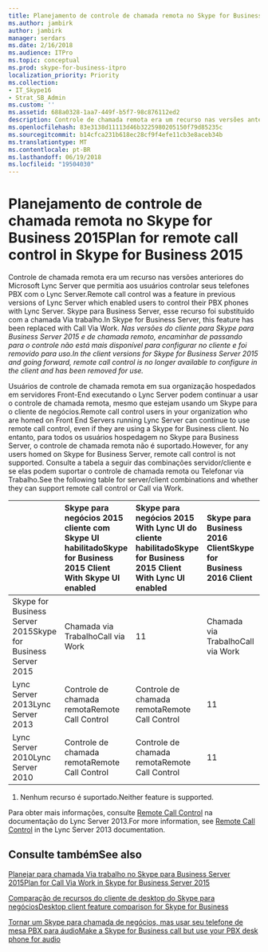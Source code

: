 ```yaml
---
title: Planejamento de controle de chamada remota no Skype for Business 2015
ms.author: jambirk
author: jambirk
manager: serdars
ms.date: 2/16/2018
ms.audience: ITPro
ms.topic: conceptual
ms.prod: skype-for-business-itpro
localization_priority: Priority
ms.collection:
- IT_Skype16
- Strat_SB_Admin
ms.custom: ''
ms.assetid: 688a0328-1aa7-449f-b5f7-98c876112ed2
description: Controle de chamada remota era um recurso nas versões anteriores do Microsoft Lync Server que permitia aos usuários controlar seus telefones PBX com o Lync Server. Skype para Business Server, esse recurso foi substituído com a chamada Via trabalho. Nas versões do cliente para Skype para Business Server 2015 e de chamada remoto, encaminhar de passando para o controle não está mais disponível para configurar no cliente e foi removido para uso.
ms.openlocfilehash: 83e3138d11113d46b3225980205150f79d85235c
ms.sourcegitcommit: b14cfca231b618ec28cf9f4efe11cb3e8aceb34b
ms.translationtype: MT
ms.contentlocale: pt-BR
ms.lasthandoff: 06/19/2018
ms.locfileid: "19504030"
---
```

# <a name="plan-for-remote-call-control-in-skype-for-business-2015"></a><span data-ttu-id="24827-105">Planejamento de controle de chamada remota no Skype for Business 2015</span><span class="sxs-lookup"><span data-stu-id="24827-105">Plan for remote call control in Skype for Business 2015</span></span>
 
<span data-ttu-id="24827-106">Controle de chamada remota era um recurso nas versões anteriores do Microsoft Lync Server que permitia aos usuários controlar seus telefones PBX com o Lync Server.</span><span class="sxs-lookup"><span data-stu-id="24827-106">Remote call control was a feature in previous versions of Lync Server which enabled users to control their PBX phones with Lync Server.</span></span> <span data-ttu-id="24827-107">Skype para Business Server, esse recurso foi substituído com a chamada Via trabalho.</span><span class="sxs-lookup"><span data-stu-id="24827-107">In Skype for Business Server, this feature has been replaced with Call Via Work.</span></span>  <span data-ttu-id="24827-108">*Nas versões do cliente para Skype para Business Server 2015 e de chamada remoto, encaminhar de passando para o controle não está mais disponível para configurar no cliente e foi removido para uso.*</span><span class="sxs-lookup"><span data-stu-id="24827-108">*In the client versions for Skype for Business Server 2015 and going forward, remote call control is no longer available to configure in the client and has been removed for use.*</span></span> 
  
 <span data-ttu-id="24827-109">Usuários de controle de chamada remota em sua organização hospedados em servidores Front-End executando o Lync Server podem continuar a usar o controle de chamada remota, mesmo que estejam usando um Skype para o cliente de negócios.</span><span class="sxs-lookup"><span data-stu-id="24827-109">Remote call control users in your organization who are homed on Front End Servers running Lync Server can continue to use remote call control, even if they are using a Skype for Business client.</span></span> <span data-ttu-id="24827-110">No entanto, para todos os usuários hospedagem no Skype para Business Server, o controle de chamada remota não é suportado.</span><span class="sxs-lookup"><span data-stu-id="24827-110">However, for any users homed on Skype for Business Server, remote call control is not supported.</span></span> <span data-ttu-id="24827-111">Consulte a tabela a seguir das combinações servidor/cliente e se elas podem suportar o controle de chamada remota ou Telefonar via Trabalho.</span><span class="sxs-lookup"><span data-stu-id="24827-111">See the following table for server/client combinations and whether they can support remote call control or Call via Work.</span></span>
  
||<span data-ttu-id="24827-112">**Skype para negócios 2015 cliente com Skype UI habilitado**</span><span class="sxs-lookup"><span data-stu-id="24827-112">**Skype for Business 2015 Client With Skype UI enabled**</span></span>|<span data-ttu-id="24827-113">**Skype para negócios 2015 With Lync UI do cliente habilitado**</span><span class="sxs-lookup"><span data-stu-id="24827-113">**Skype for Business 2015 Client With Lync UI enabled**</span></span>|<span data-ttu-id="24827-114">**Skype para Business 2016 Client**</span><span class="sxs-lookup"><span data-stu-id="24827-114">**Skype for Business 2016 Client**</span></span>|<span data-ttu-id="24827-115">**Cliente do Lync 2013**</span><span class="sxs-lookup"><span data-stu-id="24827-115">**Lync 2013 Client**</span></span>|<span data-ttu-id="24827-116">**Cliente do Lync 2010**</span><span class="sxs-lookup"><span data-stu-id="24827-116">**Lync 2010 Client**</span></span>|
|:-----|:-----|:-----|:-----|:-----|:-----|
| <span data-ttu-id="24827-117">Skype for Business Server 2015</span><span class="sxs-lookup"><span data-stu-id="24827-117">Skype for Business Server 2015</span></span> <br/> |<span data-ttu-id="24827-118">Chamada via Trabalho</span><span class="sxs-lookup"><span data-stu-id="24827-118">Call via Work</span></span>  <br/> |<span data-ttu-id="24827-119">1</span><span class="sxs-lookup"><span data-stu-id="24827-119">1</span></span> <br/> |<span data-ttu-id="24827-120">Chamada via Trabalho</span><span class="sxs-lookup"><span data-stu-id="24827-120">Call via Work</span></span>  <br/> |<span data-ttu-id="24827-121">1</span><span class="sxs-lookup"><span data-stu-id="24827-121">1</span></span> <br/> |<span data-ttu-id="24827-122">1</span><span class="sxs-lookup"><span data-stu-id="24827-122">1</span></span> <br/> |
| <span data-ttu-id="24827-123">Lync Server 2013</span><span class="sxs-lookup"><span data-stu-id="24827-123">Lync Server 2013</span></span> <br/> |<span data-ttu-id="24827-124">Controle de chamada remota</span><span class="sxs-lookup"><span data-stu-id="24827-124">Remote Call Control</span></span>  <br/> |<span data-ttu-id="24827-125">Controle de chamada remota</span><span class="sxs-lookup"><span data-stu-id="24827-125">Remote Call Control</span></span>  <br/> |<span data-ttu-id="24827-126">1</span><span class="sxs-lookup"><span data-stu-id="24827-126">1</span></span> <br/> |<span data-ttu-id="24827-127">Controle de chamada remota</span><span class="sxs-lookup"><span data-stu-id="24827-127">Remote Call Control</span></span>  <br/> |<span data-ttu-id="24827-128">Controle de chamada remota</span><span class="sxs-lookup"><span data-stu-id="24827-128">Remote Call Control</span></span>  <br/> |
| <span data-ttu-id="24827-129">Lync Server 2010</span><span class="sxs-lookup"><span data-stu-id="24827-129">Lync Server 2010</span></span> <br/> |<span data-ttu-id="24827-130">Controle de chamada remota</span><span class="sxs-lookup"><span data-stu-id="24827-130">Remote Call Control</span></span>  <br/> |<span data-ttu-id="24827-131">Controle de chamada remota</span><span class="sxs-lookup"><span data-stu-id="24827-131">Remote Call Control</span></span>  <br/> |<span data-ttu-id="24827-132">1</span><span class="sxs-lookup"><span data-stu-id="24827-132">1</span></span> <br/> |<span data-ttu-id="24827-133">Controle de chamada remota</span><span class="sxs-lookup"><span data-stu-id="24827-133">Remote Call Control</span></span>  <br/> |<span data-ttu-id="24827-134">Controle de chamada remota</span><span class="sxs-lookup"><span data-stu-id="24827-134">Remote Call Control</span></span>  <br/> |
   
1. <span data-ttu-id="24827-135">Nenhum recurso é suportado.</span><span class="sxs-lookup"><span data-stu-id="24827-135">Neither feature is supported.</span></span>
  
<span data-ttu-id="24827-136">Para obter mais informações, consulte [Remote Call Control](https://go.microsoft.com/fwlink/p/?LinkId=530208) na documentação do Lync Server 2013.</span><span class="sxs-lookup"><span data-stu-id="24827-136">For more information, see [Remote Call Control](https://go.microsoft.com/fwlink/p/?LinkId=530208) in the Lync Server 2013 documentation.</span></span>
  
## <a name="see-also"></a><span data-ttu-id="24827-137">Consulte também</span><span class="sxs-lookup"><span data-stu-id="24827-137">See also</span></span>

[<span data-ttu-id="24827-138">Planejar para chamada Via trabalho no Skype para Business Server 2015</span><span class="sxs-lookup"><span data-stu-id="24827-138">Plan for Call Via Work in Skype for Business Server 2015</span></span>](call-via-work.md)
  
[<span data-ttu-id="24827-139">Comparação de recursos do cliente de desktop do Skype para negócios</span><span class="sxs-lookup"><span data-stu-id="24827-139">Desktop client feature comparison for Skype for Business</span></span>](../../plan-your-deployment/clients-and-devices/desktop-feature-comparison.md)

[<span data-ttu-id="24827-140">Tornar um Skype para chamada de negócios, mas usar seu telefone de mesa PBX para áudio</span><span class="sxs-lookup"><span data-stu-id="24827-140">Make a Skype for Business call but use your PBX desk phone for audio</span></span>](https://support.office.com/en-us/article/Make-a-Skype-for-Business-call-but-use-your-PBX-desk-phone-for-audio-6a316c11-a05e-460c-b969-32ff0ad848e6)